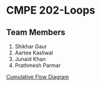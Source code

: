 # CMPE 202-Loops

## Team Members

1. Shikhar Gaur
2. Aartee Kasliwal 
3. Junaid Khan
4. Prathmesh Parmar


[Cumulative Flow Diagram](https://docs.google.com/spreadsheets/d/1UmRQTEI2CiksiykI0AxxsgKBSQMjxMpq187mC-V3RS8/edit#gid=2)

